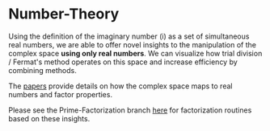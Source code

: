 # Number-Theory

Using the definition of the imaginary number (i) as a set of simultaneous real numbers, we are able to offer novel insights to the manipulation of the complex space **using only real numbers**.  We can visualize how trial division / Fermat's method operates on this space and increase efficiency by combining methods.

The [papers](https://github.com/OVVO-Financial/Number-Theory/tree/master/Number%20Theory%20Papers) provide details on how the complex space maps to real numbers and factor properties.

Please see the Prime-Factorization branch [here](https://github.com/OVVO-Financial/Number-Theory/tree/Prime-Factorization) for factorization routines based on these insights.

